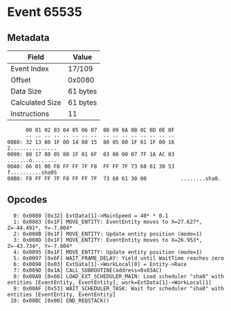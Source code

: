 # Event 65535

## Metadata

| Field           | Value    |
|-----------------|----------|
| Event Index     | 17/109   |
| Offset          | 0x0080   |
| Data Size       | 61 bytes |
| Calculated Size | 61 bytes |
| Instructions    | 11       |

```
      00 01 02 03 04 05 06 07  08 09 0A 0B 0C 0D 0E 0F
      -- -- -- -- -- -- -- --  -- -- -- -- -- -- -- --
0080: 32 13 80 1F 00 14 80 15  80 05 80 1F 01 1F 00 16  2...............
0090: 80 17 80 05 80 1F 01 6F  03 00 00 07 7F 1A AC 03  .......o........
00A0: 66 01 00 F8 FF FF 7F F8  FF FF 7F 73 68 61 30 53  f..........sha0S
00B0: F8 FF FF 7F F8 FF FF 7F  73 68 61 30 00           ........sha0.   
```

## Opcodes

```
  0: 0x0080 [0x32] ExtData[1]->MainSpeed = 40* * 0.1
  1: 0x0083 [0x1F] MOVE_ENTITY: EventEntity moves to X=27.627*, Z=-44.491*, Y=-7.804*
  2: 0x008B [0x1F] MOVE_ENTITY: Update entity position (mode=1)
  3: 0x008D [0x1F] MOVE_ENTITY: EventEntity moves to X=26.953*, Z=-43.734*, Y=-7.804*
  4: 0x0095 [0x1F] MOVE_ENTITY: Update entity position (mode=1)
  5: 0x0097 [0x6F] WAIT_FRAME_DELAY: Yield until WaitTime reaches zero
  6: 0x0098 [0x03] ExtData[1]->WorkLocal[0] = Entity->Race
  7: 0x009D [0x1A] CALL_SUBROUTINE(address=0x03AC)
  8: 0x00A0 [0x66] LOAD_EXT_SCHEDULER_MAIN: Load scheduler "sha0" with entities [EventEntity, EventEntity], work=ExtData[1]->WorkLocal[1]
  9: 0x00AF [0x53] WAIT_SCHEDULER_TASK: Wait for scheduler "sha0" with entities [EventEntity, EventEntity]
 10: 0x00BC [0x00] END_REQSTACK()
```
